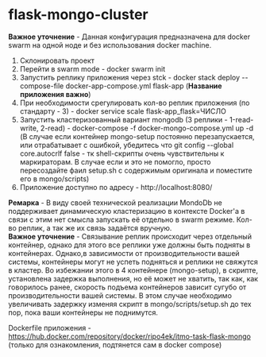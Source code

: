 # flask-mongo-cluster
**Важное уточнение** - Данная конфигурация предназначена для docker swarm на одной ноде и без использования docker machine.

1. Склонировать проект
2. Перейти в swarm mode - docker swarm init
3. Запустить реплику приложения через stck - docker stack deploy --compose-file docker-app-compose.yml flask-app (**Название приложения важно**)
5. При необходимости срегулировать кол-во реплик приложения (по стандарту - 3) - docker service scale flask-app_flask=ЧИСЛО
6. Запустить кластеризованный вариант mongodb (3 реплики - 1-read-write, 2-read) - docker-compose -f docker-mongo-compose.yml up -d (В случае если контейнер mongo-setup постоянно перезапускается, или отрабатывает с ошибкой, убедитесь что git config --global core.autocrlf false - тк shell-скрипты очень чувствительны к маркираторам. В случае если и это не помогло, просто пересоздайте фаил setup.sh с содержимым оригинала и поместите его в mongo/scripts) 
7. Приложение доступно по адресу - http://localhost:8080/


**Ремарка** - В виду своей технической реализации MondoDb не поддерживает динамическую кластеризацию в контексте Docker'a в связи с этим нет смысла запускать её отдельно в swarm режиме. Кол-во реплик, а так же их связь задаётся вручную.   
**Важное уточнение** - Связывание реплик происходит через отдельный контейнер, однако для этого все реплики уже должны быть подняты в контейнерах. Однако,в зависимости от производительности вашей системы, контейнеры могут не успеть подняться и реплики не свяжутся в кластер. Во избежании этого в 4 контейнере (mongo-setup), в скрипте, установлена задержка выполнения, но её может не хватить, так как, как говорилось ранее, скорость подъема контейнеров зависит сугубо от производительности вашей системы. В этом случае необходимо увеличивать задержку изменяя скрипт в mongo/scripts/setup.sh до тех пор, пока ваши контейнеры не поднимутся.



Dockerfile приложения - https://hub.docker.com/repository/docker/ripo4ek/itmo-task-flask-mongo (только для ознакомления, подтянется сам в docker compose)
